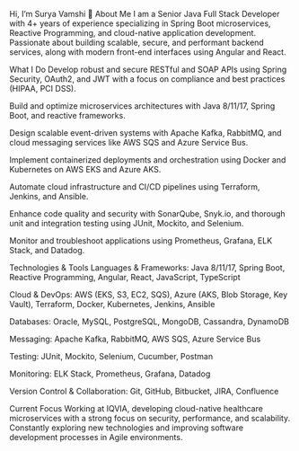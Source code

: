 Hi, I’m Surya Vamshi 👋
About Me
I am a Senior Java Full Stack Developer with 4+ years of experience specializing in Spring Boot microservices, Reactive Programming, and cloud-native application development. Passionate about building scalable, secure, and performant backend services, along with modern front-end interfaces using Angular and React.

What I Do
Develop robust and secure RESTful and SOAP APIs using Spring Security, OAuth2, and JWT with a focus on compliance and best practices (HIPAA, PCI DSS).

Build and optimize microservices architectures with Java 8/11/17, Spring Boot, and reactive frameworks.

Design scalable event-driven systems with Apache Kafka, RabbitMQ, and cloud messaging services like AWS SQS and Azure Service Bus.

Implement containerized deployments and orchestration using Docker and Kubernetes on AWS EKS and Azure AKS.

Automate cloud infrastructure and CI/CD pipelines using Terraform, Jenkins, and Ansible.

Enhance code quality and security with SonarQube, Snyk.io, and thorough unit and integration testing using JUnit, Mockito, and Selenium.

Monitor and troubleshoot applications using Prometheus, Grafana, ELK Stack, and Datadog.

Technologies & Tools
Languages & Frameworks: Java 8/11/17, Spring Boot, Reactive Programming, Angular, React, JavaScript, TypeScript

Cloud & DevOps: AWS (EKS, S3, EC2, SQS), Azure (AKS, Blob Storage, Key Vault), Terraform, Docker, Kubernetes, Jenkins, Ansible

Databases: Oracle, MySQL, PostgreSQL, MongoDB, Cassandra, DynamoDB

Messaging: Apache Kafka, RabbitMQ, AWS SQS, Azure Service Bus

Testing: JUnit, Mockito, Selenium, Cucumber, Postman

Monitoring: ELK Stack, Prometheus, Grafana, Datadog

Version Control & Collaboration: Git, GitHub, Bitbucket, JIRA, Confluence

Current Focus
Working at IQVIA, developing cloud-native healthcare microservices with a strong focus on security, performance, and scalability. Constantly exploring new technologies and improving software development processes in Agile environments.
